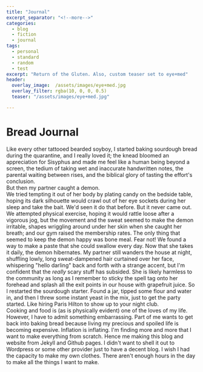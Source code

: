```yaml
---
title: "Journal"
excerpt_separator: "<!--more-->"
categories:
  - blog
  - fiction
  - journal
tags: 
  - personal
  - standard
  - random
  - test
excerpt: "Return of the Gluten. Also, custom teaser set to eye+med"
header:
  overlay_image:  /assets/images/eye+med.jpg
  overlay_filter: rgba(10, 0, 0, 0.5)
  teaser: "/assets/images/eye+med.jpg"

---
```


# Bread Journal
Like every other tattooed bearded soyboy, I started baking sourdough bread during the quarantine, and I really loved it; the knead bloomed an appreciation for Sisyphus and made me feel like a human being beyond a screen, the tedium of taking wet and inaccurate handwritten notes, the parental waiting between rises, and the biblical glory of tasting the effort's conclusion.  
But then my partner caught a demon.  
We tried tempting it out of her body by plating candy on the bedside table, hoping its dark silhouette would crawl out of her eye sockets during her sleep and take the bait. We'd seen it do that before. But it never came out. We attempted physical exercise, hoping it would rattle loose after a vigorous jog, but the movement and the sweat seemed to make the demon irritable, shapes wriggling around under her skin when she caught her breath; and our gym raised the membership rates. 
The only thing that seemed to keep the demon happy was bone meal. Fear not! We found a way to make a paste that she could swallow every day. Now that she takes it daily, the demon hibernates. My partner still wanders the house at night, shuffling lowly, long sweat-dampened hair curtained over her face, whispering "hello darling" back and forth with a strange accent, but I'm confident that the *really* scary stuff has subsided. She is likely harmless to the community as long as I remember to sticky the spell tag onto her forehead and splash all the exit points in our house with grapefruit juice.
So I restarted the sourdough starter. Found a jar, tipped some flour and water in, and then I threw some instant yeast in the mix, just to get the party started. Like hiring Paris Hilton to show up to your night club.   
Cooking and food is (as is physically evident) one of the loves of my life. However, I have to admit something embarrassing. Part of me wants to get back into baking bread because living my precious and spoiled life is becoming expensive. Inflation is inflating. I'm finding more and more that I want to make everything from scratch. Hence me making this blog and website from Jekyll and Github pages. I didn't want to shell it out to Wordpress or some other provider just to have a decent blog. I wish I had the capacity to make my own clothes. There aren't enough hours in the day to make all the things I want to make.
